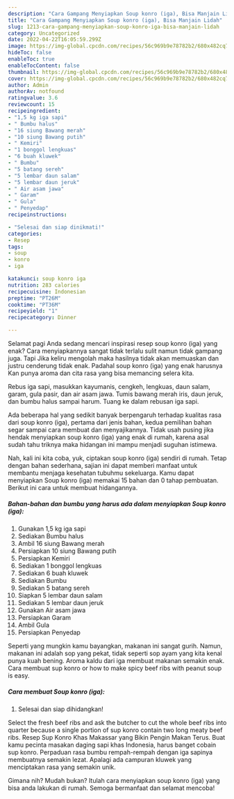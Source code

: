 ```yaml
---
description: "Cara Gampang Menyiapkan Soup konro (iga), Bisa Manjain Lidah"
title: "Cara Gampang Menyiapkan Soup konro (iga), Bisa Manjain Lidah"
slug: 1213-cara-gampang-menyiapkan-soup-konro-iga-bisa-manjain-lidah
category: Uncategorized
date: 2022-04-22T16:05:59.299Z
image: https://img-global.cpcdn.com/recipes/56c969b9e78782b2/680x482cq70/soup-konro-iga-foto-resep-utama.jpg
hideToc: false
enableToc: true
enableTocContent: false
thumbnail: https://img-global.cpcdn.com/recipes/56c969b9e78782b2/680x482cq70/soup-konro-iga-foto-resep-utama.jpg
cover: https://img-global.cpcdn.com/recipes/56c969b9e78782b2/680x482cq70/soup-konro-iga-foto-resep-utama.jpg
author: Admin
authorAv: notfound
ratingvalue: 3.6
reviewcount: 15
recipeingredient:
- "1,5 kg iga sapi"
- " Bumbu halus"
- "16 siung Bawang merah"
- "10 siung Bawang putih"
- " Kemiri"
- "1 bonggol lengkuas"
- "6 buah kluwek"
- " Bumbu"
- "5 batang sereh"
- "5 lembar daun salam"
- "5 lembar daun jeruk"
- " Air asam jawa"
- " Garam"
- " Gula"
- " Penyedap"
recipeinstructions:

- "Selesai dan siap dinikmati!"
categories:
- Resep
tags:
- soup
- konro
- iga

katakunci: soup konro iga 
nutrition: 283 calories
recipecuisine: Indonesian
preptime: "PT26M"
cooktime: "PT36M"
recipeyield: "1"
recipecategory: Dinner

---
```



Selamat pagi Anda sedang mencari inspirasi resep soup konro (iga) yang enak? Cara menyiapkannya sangat tidak terlalu sulit namun tidak gampang juga. Tapi Jika keliru mengolah maka hasilnya tidak akan memuaskan dan justru cenderung tidak enak. Padahal soup konro (iga) yang enak harusnya Kan punya aroma dan cita rasa yang bisa memancing selera kita.


Rebus iga sapi, masukkan kayumanis, cengkeh, lengkuas, daun salam, garam, gula pasir, dan air asam jawa. Tumis bawang merah iris, daun jeruk, dan bumbu halus sampai harum. Tuang ke dalam rebusan iga sapi.

Ada beberapa hal yang sedikit banyak berpengaruh terhadap kualitas rasa dari soup konro (iga), pertama dari jenis bahan, kedua pemilihan bahan segar sampai cara membuat dan menyajikannya. Tidak usah pusing jika hendak menyiapkan soup konro (iga) yang enak di rumah, karena asal sudah tahu triknya maka hidangan ini mampu menjadi suguhan istimewa.


Nah, kali ini kita coba, yuk, ciptakan soup konro (iga) sendiri di rumah. Tetap dengan bahan sederhana, sajian ini dapat memberi manfaat untuk membantu menjaga kesehatan tubuhmu sekeluarga. Kamu dapat menyiapkan Soup konro (iga) memakai 15 bahan dan 0 tahap pembuatan. Berikut ini cara untuk membuat hidangannya.

<!--inarticleads1-->

##### Bahan-bahan dan bumbu yang harus ada dalam menyiapkan Soup konro (iga):

1. Gunakan 1,5 kg iga sapi
1. Sediakan  Bumbu halus
1. Ambil 16 siung Bawang merah
1. Persiapkan 10 siung Bawang putih
1. Persiapkan  Kemiri
1. Sediakan 1 bonggol lengkuas
1. Sediakan 6 buah kluwek
1. Sediakan  Bumbu
1. Sediakan 5 batang sereh
1. Siapkan 5 lembar daun salam
1. Sediakan 5 lembar daun jeruk
1. Gunakan  Air asam jawa
1. Persiapkan  Garam
1. Ambil  Gula
1. Persiapkan  Penyedap


Seperti yang mungkin kamu bayangkan, makanan ini sangat gurih. Namun, makanan ini adalah sop yang pekat, tidak seperti sop ayam yang kita kenal punya kuah bening. Aroma kaldu dari iga membuat makanan semakin enak. Cara membuat sup konro or how to make spicy beef ribs with peanut soup is easy. 

<!--inarticleads2-->

##### Cara membuat Soup konro (iga):


1. Selesai dan siap dihidangkan!

Select the fresh beef ribs and ask the butcher to cut the whole beef ribs into quarter because a single portion of sup konro contain two long meaty beef ribs. Resep Sup Konro Khas Makassar yang Bikin Pengin Makan Terus. Buat kamu pecinta masakan daging sapi khas Indonesia, harus banget cobain sup konro. Perpaduan rasa bumbu rempah-rempah dengan iga sapinya membuatnya semakin lezat. Apalagi ada campuran kluwek yang menciptakan rasa yang semakin unik. 

Gimana nih? Mudah bukan? Itulah cara menyiapkan soup konro (iga) yang bisa anda lakukan di rumah. Semoga bermanfaat dan selamat mencoba!
